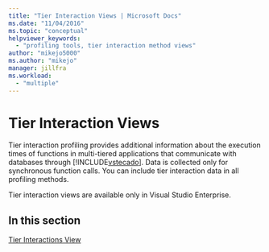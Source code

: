 ```yaml
---
title: "Tier Interaction Views | Microsoft Docs"
ms.date: "11/04/2016"
ms.topic: "conceptual"
helpviewer_keywords:
  - "profiling tools, tier interaction method views"
author: "mikejo5000"
ms.author: "mikejo"
manager: jillfra
ms.workload:
  - "multiple"
---
```

# Tier Interaction Views

Tier interaction profiling provides additional information about the execution times of functions in multi-tiered applications that communicate with databases through [!INCLUDE[vstecado](../data-tools/includes/vstecado_md.md)]. Data is collected only for synchronous function calls. You can include tier interaction data in all profiling methods.

Tier interaction views are available only in Visual Studio Enterprise.

## In this section

[Tier Interactions View](../profiling/tier-interactions-view.md)